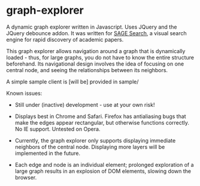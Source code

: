 graph-explorer
==============

A dynamic graph explorer written in Javascript. Uses JQuery and the JQuery debounce addon. 
It was written for <a href='http://sage-search.appspot.com'>SAGE Search</a>,
a visual search engine for rapid discovery of academic papers.

This graph explorer allows navigation around a graph that is dynamically loaded - thus, for large graphs, you do not have to know the
entire structure beforehand. Its navigational design involves the idea of focusing on one central node, and seeing the relationships
between its neighbors. 

A simple sample client is [will be] provided in sample/

Known issues:
- Still under (inactive) development - use at your own risk!

- Displays best in Chrome and Safari. Firefox has antialiasing bugs that make the edges appear rectangular, but otherwise functions correctly. No IE support. Untested on Opera.

- Currently, the graph explorer only supports displaying immediate neighbors of the central node. Displaying more layers will
be implemented in the future. 

- Each edge and node is an individual element; prolonged exploration of a large graph results in an explosion of DOM elements, slowing down the browser. 
